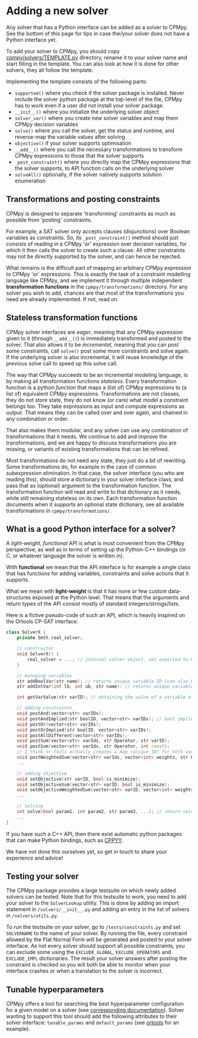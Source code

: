 # Adding a new solver

Any solver that has a Python interface can be added as a solver to CPMpy. See the bottom of this page for tips in case the/your solver does not have a Python interface yet.

To add your solver to CPMpy, you should copy [cpmpy/solvers/TEMPLATE.py](https://github.com/CPMpy/cpmpy/blob/master/cpmpy/solvers/TEMPLATE.py) directory, rename it to your solver name and start filling in the template. You can also look at how it is done for other solvers, they all follow the template.

Implementing the template consists of the following parts:

  * `supported()` where you check if the solver package is installed. Never include the solver python package at the top-level of the file, CPMpy has to work even if a user did not install your solver package.
  * `__init__()` where you initialize the underlying solver object
  * `solver_var()` where you create new solver variables and map them CPMpy decision variables
  * `solve()` where you call the solver, get the status and runtime, and reverse-map the variable values after solving
  * `objective()` if your solver supports optimisation
  * `__add__()` where you call the necessary transformations to transform CPMpy expressions to those that the solver supports
  * `_post_constraint()` where you directly map the CPMpy expressions that the solver supports, to API function calls on the underlying solver
  * `solveAll()` optionally, if the solver natively supports solution enumeration

## Transformations and posting constraints

CPMpy is designed to separate 'transforming' constraints as much as possible from 'posting' constraints.

For example, a SAT solver only accepts clauses (disjunctions) over Boolean variables as constraints. So, its `_post_constraint()` method should just consists of reading in a CPMpy 'or' expression over decision variables, for which it then calls the solver to create such a clause. All other constraints may not be directly supported by the solver, and can hence be rejected.

What remains is the difficult part of mapping an arbitrary CPMpy expression to CPMpy 'or' expressions. This is exactly the task of a constraint modelling language like CPMpy, and we implement it through multiple independent **transformation functions** in the `cpmpy/transformations/` directory. For any solver you wish to add, chances are that most of the transformations you need are already implemented. If not, read on.

## Stateless transformation functions

CPMpy solver interfaces are *eager*, meaning that any CPMpy expression given to it (through `__add__()`) is immediately transformed and posted to the solver. That also allows it to be *incremental*, meaning that you can post some constraints, call `solve()` post some more constraints and solve again. If the underlying solver is also incremental, it will reuse knowledge of the previous solve call to speed up this solve call.

The way that CPMpy succeeds to be an incremental modeling language, is by making all transformation functions *stateless*. Every transformation function is a python *function* that maps a (list of) CPMpy expressions to (a list of) equivalent CPMpy expressions. Transformations are not classes, they do not store state, they do not know (or care) what model a constraint belongs too. They take expressions as input and compute expressions as output. That means they can be called over and over again, and chained in any combination or order.

That also makes them modular, and any solver can use any combination of transformations that it needs. We continue to add and improve the transformations, and we are happy to discuss transformations you are missing, or variants of existing transformations that can be refined.

Most transformations do not need any state, they just do a bit of rewriting. Some transformations do, for example in the case of common subexpression elimination. In that case, the solver interface (you who are reading this), should store a dictionary in your solver interface class, and pass that as (optional) argument to the transformation function. The transformation function will read and write to that dictionary as it needs, while still remaining stateless on its own. Each transformation function documents when it supports an optional state dictionary, see all available transformations in `cpmpy/transformations/`.


## What is a good Python interface for a solver?

A *light-weight, functional* API is what is most convenient from the CPMpy perspective, as well as in terms of setting up the Python-C++ bindings (or C, or whatever language the solver is written in).

With **functional** we mean that the API interface is for example a single class that has functions for adding variables, constraints and solve actions that it supports.

What we mean with **light-weight** is that it has none or few custom data-structures exposed at the Python level. That means that the arguments and return types of the API consist mostly of standard integers/strings/lists.

Here is a fictive pseudo-code of such an API, which is heavily inspired on the Ortools CP-SAT interface:

```cpp
class SolverX {
    private Smth real_solver;

    // constructor
    void SolverX() {
        real_solver = ...; // internal solver object, not exported to Python
    }

    // managing variables
    str addBoolVar(str name); // returns unique variable ID (can also be a light-weight struct)
    str addIntVar(int lb, int ub, str name): // returns unique variable ID

    int getVarValue(str varID); // obtaining the value of a variable after solve

    // adding constraints
    void postAnd(vector<str> varIDs);
    void postAndImplied(str boolID, vector<str> varIDs); // bool implies and(vars)
    void postOr(vector<str> varIDs);
    void postOrImplied(str boolID, vector<str> varIDs);
    void postAllDifferent(vector<str> varIDs);
    void postSum(vector<str> varIds, str Operator, str varID);
    void postSum(vector<str> varIds, str Operator, int const);
    // I think or-tools actually creates a map (unique ID) for both variables and constants, so they can be used in the same expression
    void postWeightedSum(vector<str> varIds, vector<int> weights, str Operator, str varID);
    ...

    // adding objective
    void setObjective(str varID, bool is_minimize);
    void setObjectiveSum(vector<str> varID, bool is_minimize);
    void setObjectiveWeightedSum(vector<str> varID, vector<int> weights, bool is_minimize);
    ...

    // solving
    int solve(bool param1, int param2, str param3, ...); // return-value represents return state (opt, sat, unsat, error, ...)
    ...
}
```

If you have such a C++ API, then there exist automatic python packages that can make Python bindings, such as [CPPYY](https://cppyy.readthedocs.io/en/latest/).

We have not done this ourselves yet, so get in touch to share your experience and advice!

## Testing your solver
The CPMpy package provides a large testsuite on which newly added solvers can be tested.
Note that for this testsuite to work, you need to add your solver to the `SolverLookup` utility.
This is done by adding an import statement in `/solvers/__init__.py` and adding an entry in the list of solvers in  `/solvers/utils.py`.

To run the testsuite on your solver, go to `/tests/constraints.py` and set `SOLVERNAME` to the name of your solver. By running the file, every constraint allowed by the Flat Normal Form will be generated and posted to your solver interface.
As not every solver should support all possible constraints, you can exclude some using the `EXCLUDE_GLOBAL`, `EXCLUDE_OPERATORS` and `EXCLUDE_IMPL` dictionaries.
The result your solver answers after posting the constraint is checked so you will both be able to monitor when your interface crashes or when a translation to the solver is incorrect.

## Tunable hyperparameters
CPMpy offers a tool for searching the best hyperparameter configuration for a given model on a solver (see [corresponding documentation](solver_parameters.md)).
Solver wanting to support this tool should add the following attributes to their solver interface: `tunable_params` and `default_params` (see [ortools](https://github.com/CPMpy/cpmpy/blob/11ae35b22357ad9b8d6f47317df2c236c3ef5997/cpmpy/solvers/ortools.py#L473) for an example).

